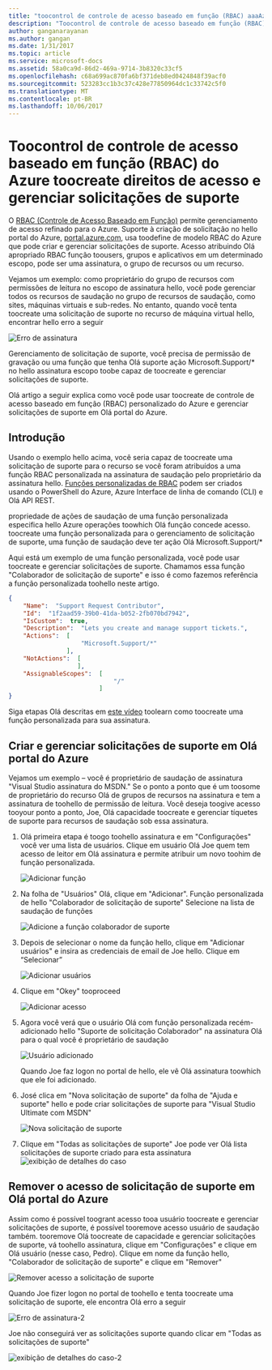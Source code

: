 ```yaml
---
title: "toocontrol de controle de acesso baseado em função (RBAC) aaaAzure toocreate de direitos de acesso e gerenciar solicitações de suporte | Microsoft Docs"
description: "Toocontrol de controle de acesso baseado em função (RBAC) do Azure toocreate direitos de acesso e gerenciar solicitações de suporte"
author: ganganarayanan
ms.author: gangan
ms.date: 1/31/2017
ms.topic: article
ms.service: microsoft-docs
ms.assetid: 58a0ca9d-86d2-469a-9714-3b8320c33cf5
ms.openlocfilehash: c68a699ac870fa6bf371deb8ed0424848f39acf0
ms.sourcegitcommit: 523283cc1b3c37c428e77850964dc1c33742c5f0
ms.translationtype: MT
ms.contentlocale: pt-BR
ms.lasthandoff: 10/06/2017
---
```

# <a name="azure-role-based-access-control-rbac-toocontrol-access-rights-toocreate-and-manage-support-requests"></a>Toocontrol de controle de acesso baseado em função (RBAC) do Azure toocreate direitos de acesso e gerenciar solicitações de suporte

O [RBAC (Controle de Acesso Baseado em Função)](https://docs.microsoft.com/azure/active-directory/role-based-access-control-what-is) permite gerenciamento de acesso refinado para o Azure.
Suporte à criação de solicitação no hello portal do Azure, [portal.azure.com](https://portal.azure.com), usa toodefine de modelo RBAC do Azure que pode criar e gerenciar solicitações de suporte.
Acesso atribuindo Olá apropriado RBAC função toousers, grupos e aplicativos em um determinado escopo, pode ser uma assinatura, o grupo de recursos ou um recurso.

Vejamos um exemplo: como proprietário do grupo de recursos com permissões de leitura no escopo de assinatura hello, você pode gerenciar todos os recursos de saudação no grupo de recursos de saudação, como sites, máquinas virtuais e sub-redes.
No entanto, quando você tenta toocreate uma solicitação de suporte no recurso de máquina virtual hello, encontrar hello erro a seguir

![Erro de assinatura](./media/create-manage-support-requests-using-access-control/subscription-error.png)

Gerenciamento de solicitação de suporte, você precisa de permissão de gravação ou uma função que tenha Olá suporte ação Microsoft.Support/* no hello assinatura escopo toobe capaz de toocreate e gerenciar solicitações de suporte.

Olá artigo a seguir explica como você pode usar toocreate de controle de acesso baseado em função (RBAC) personalizado do Azure e gerenciar solicitações de suporte em Olá portal do Azure.

## <a name="getting-started"></a>Introdução

Usando o exemplo hello acima, você seria capaz de toocreate uma solicitação de suporte para o recurso se você foram atribuídos a uma função RBAC personalizada na assinatura de saudação pelo proprietário da assinatura hello.
[Funções personalizadas de RBAC](https://azure.microsoft.com/documentation/articles/role-based-access-control-custom-roles/) podem ser criados usando o PowerShell do Azure, Azure Interface de linha de comando (CLI) e Olá API REST.

propriedade de ações de saudação de uma função personalizada especifica hello Azure operações toowhich Olá função concede acesso.
toocreate uma função personalizada para o gerenciamento de solicitação de suporte, uma função de saudação deve ter ação Olá Microsoft.Support/*

Aqui está um exemplo de uma função personalizada, você pode usar toocreate e gerenciar solicitações de suporte.
Chamamos essa função "Colaborador de solicitação de suporte" e isso é como fazemos referência a função personalizada toohello neste artigo.

``` Json
{
    "Name":  "Support Request Contributor",
    "Id":  "1f2aad59-39b0-41da-b052-2fb070bd7942",
    "IsCustom":  true,
    "Description":  "Lets you create and manage support tickets.",
    "Actions":  [
                    "Microsoft.Support/*"
                ],
    "NotActions":  [
                   ],
    "AssignableScopes":  [
                             "/"
                         ]
}
```

Siga etapas Olá descritas em [este vídeo](https://www.youtube.com/watch?v=-PaBaDmfwKI) toolearn como toocreate uma função personalizada para sua assinatura.

## <a name="create-and-manage-support-requests-in-hello-azure-portal"></a>Criar e gerenciar solicitações de suporte em Olá portal do Azure

Vejamos um exemplo – você é proprietário de saudação de assinatura "Visual Studio assinatura do MSDN."
Se o ponto a ponto que é um toosome de proprietário do recurso Olá de grupos de recursos na assinatura e tem a assinatura de toohello de permissão de leitura.
Você deseja toogive acesso tooyour ponto a ponto, Joe, Olá capacidade toocreate e gerenciar tíquetes de suporte para recursos de saudação sob essa assinatura.

1. Olá primeira etapa é toogo toohello assinatura e em "Configurações" você ver uma lista de usuários. Clique em usuário Olá Joe quem tem acesso de leitor em Olá assinatura e permite atribuir um novo toohim de função personalizada.

    ![Adicionar função](./media/create-manage-support-requests-using-access-control/add-role.png)

2. Na folha de "Usuários" Olá, clique em "Adicionar". Função personalizada de hello "Colaborador de solicitação de suporte" Selecione na lista de saudação de funções

    ![Adicione a função colaborador de suporte](./media/create-manage-support-requests-using-access-control/add-support-contributor-role.png)

3. Depois de selecionar o nome da função hello, clique em "Adicionar usuários" e insira as credenciais de email de Joe hello. Clique em “Selecionar”

    ![Adicionar usuários](./media/create-manage-support-requests-using-access-control/add-users.png)

4. Clique em "Okey" tooproceed

    ![Adicionar acesso](./media/create-manage-support-requests-using-access-control/add-access.png)

5. Agora você verá que o usuário Olá com função personalizada recém-adicionado hello "Suporte de solicitação Colaborador" na assinatura Olá para o qual você é proprietário de saudação

    ![Usuário adicionado](./media/create-manage-support-requests-using-access-control/user-added.png)

    Quando Joe faz logon no portal de hello, ele vê Olá assinatura toowhich que ele foi adicionado.

7. José clica em "Nova solicitação de suporte" da folha de "Ajuda e suporte" hello e pode criar solicitações de suporte para "Visual Studio Ultimate com MSDN"

    ![Nova solicitação de suporte](./media/create-manage-support-requests-using-access-control/new-support-request.png)

8. Clique em "Todas as solicitações de suporte" Joe pode ver Olá lista solicitações de suporte criado para esta assinatura ![exibição de detalhes do caso](./media/create-manage-support-requests-using-access-control/case-details-view.png)

## <a name="remove-support-request-access-in-hello-azure-portal"></a>Remover o acesso de solicitação de suporte em Olá portal do Azure

Assim como é possível toogrant acesso tooa usuário toocreate e gerenciar solicitações de suporte, é possível tooremove acesso usuário de saudação também.
tooremove Olá toocreate de capacidade e gerenciar solicitações de suporte, vá toohello assinatura, clique em "Configurações" e clique em Olá usuário (nesse caso, Pedro).
Clique em nome da função hello, "Colaborador de solicitação de suporte" e clique em "Remover"

![Remover acesso a solicitação de suporte](./media/create-manage-support-requests-using-access-control/remove-support-request-access.png)

Quando Joe fizer logon no portal de toohello e tenta toocreate uma solicitação de suporte, ele encontra Olá erro a seguir

![Erro de assinatura-2](./media/create-manage-support-requests-using-access-control/subscription-error-2.png)

Joe não conseguirá ver as solicitações suporte quando clicar em "Todas as solicitações de suporte"

![exibição de detalhes do caso-2](./media/create-manage-support-requests-using-access-control/case-details-view-2.png)
